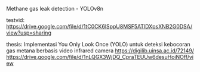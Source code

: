 Methane gas leak detection - YOLOv8n

testvid: https://drive.google.com/file/d/1tC0CK6lSppU8MSF5ATlDXpsXNB2G0DSA/view?usp=sharing

thesis: Implementasi You Only Look Once (YOLO) untuk deteksi kebocoran gas metana berbasis video infrared camera
https://digilib.uinsa.ac.id/72149/
https://drive.google.com/file/d/1nLQGX3WjDQ_CpraTEUUw6desuHoiNOff/view
